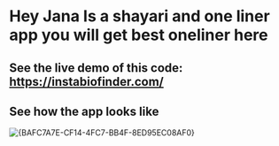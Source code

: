 # Hey Jana Is a shayari and one liner app you will get best oneliner here

## See the live demo of this code: https://instabiofinder.com/
## See how the app looks like
![{BAFC7A7E-CF14-4FC7-BB4F-8ED95EC08AF0}](https://github.com/user-attachments/assets/71bcdc4b-73bb-473c-a13a-19fec27c70d7)
